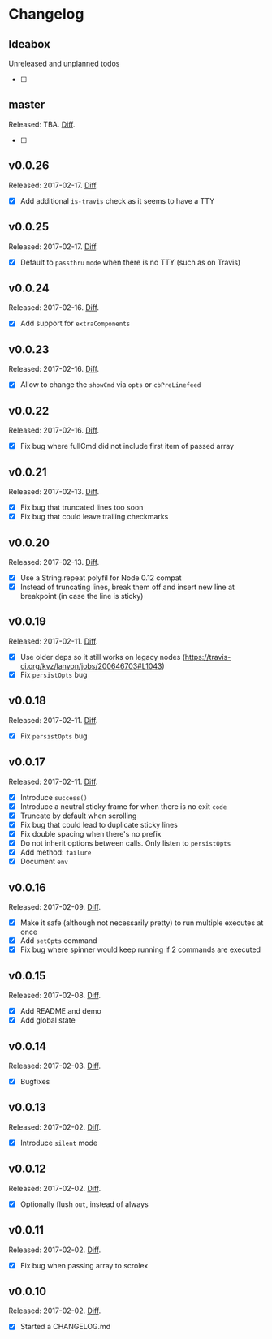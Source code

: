 # Changelog

## Ideabox

Unreleased and unplanned todos

- [ ] 

## master

Released: TBA.
[Diff](https://github.com/kvz/scrolex/compare/v0.0.26...master).

- [ ] 

## v0.0.26

Released: 2017-02-17.
[Diff](https://github.com/kvz/scrolex/compare/v0.0.25...v0.0.26).

- [x] Add additional `is-travis` check as it seems to have a TTY

## v0.0.25

Released: 2017-02-17.
[Diff](https://github.com/kvz/scrolex/compare/v0.0.24...v0.0.25).

- [x] Default to `passthru` `mode` when there is no TTY (such as on Travis)

## v0.0.24

Released: 2017-02-16.
[Diff](https://github.com/kvz/scrolex/compare/v0.0.23...v0.0.24).

- [x] Add support for `extraComponents`

## v0.0.23

Released: 2017-02-16.
[Diff](https://github.com/kvz/scrolex/compare/v0.0.22...v0.0.23).

- [x] Allow to change the `showCmd` via `opts` or `cbPreLinefeed`

## v0.0.22

Released: 2017-02-16.
[Diff](https://github.com/kvz/scrolex/compare/v0.0.21...v0.0.22).

- [x] Fix bug where fullCmd did not include first item of passed array

## v0.0.21

Released: 2017-02-13.
[Diff](https://github.com/kvz/scrolex/compare/v0.0.20...v0.0.21).

- [x] Fix bug that truncated lines too soon
- [x] Fix bug that could leave trailing checkmarks

## v0.0.20

Released: 2017-02-13.
[Diff](https://github.com/kvz/scrolex/compare/v0.0.19...v0.0.20).

- [x] Use a String.repeat polyfil for Node 0.12 compat
- [x] Instead of truncating lines, break them off and insert new line at breakpoint (in case the line is sticky)

## v0.0.19

Released: 2017-02-11.
[Diff](https://github.com/kvz/scrolex/compare/v0.0.18...v0.0.19).

- [x] Use older deps so it still works on legacy nodes (https://travis-ci.org/kvz/lanyon/jobs/200646703#L1043)
- [x] Fix `persistOpts` bug

## v0.0.18

Released: 2017-02-11.
[Diff](https://github.com/kvz/scrolex/compare/v0.0.18...v0.0.17).

- [x] Fix `persistOpts` bug

## v0.0.17

Released: 2017-02-11.
[Diff](https://github.com/kvz/scrolex/compare/v0.0.17...v0.0.16).

- [x] Introduce `success()`
- [x] Introduce a neutral sticky frame for when there is no exit `code`
- [x] Truncate by default when scrolling
- [x] Fix bug that could lead to duplicate sticky lines
- [x] Fix double spacing when there's no prefix
- [x] Do not inherit options between calls. Only listen to `persistOpts`
- [x] Add method: `failure`
- [x] Document `env`

## v0.0.16

Released: 2017-02-09.
[Diff](https://github.com/kvz/scrolex/compare/v0.0.16...v0.0.15).

- [x] Make it safe (although not necessarily pretty) to run multiple executes at once
- [x] Add `setOpts` command
- [x] Fix bug where spinner would keep running if 2 commands are executed

## v0.0.15

Released: 2017-02-08.
[Diff](https://github.com/kvz/scrolex/compare/v0.0.15...v0.0.14).

- [x] Add README and demo
- [x] Add global state

## v0.0.14

Released: 2017-02-03.
[Diff](https://github.com/kvz/scrolex/compare/v0.0.14...v0.0.13).

- [x] Bugfixes

## v0.0.13

Released: 2017-02-02.
[Diff](https://github.com/kvz/scrolex/compare/v0.0.13...v0.0.12).

- [x] Introduce `silent` mode

## v0.0.12

Released: 2017-02-02.
[Diff](https://github.com/kvz/scrolex/compare/v0.0.11...v0.0.12).

- [x] Optionally flush `out`, instead of always

## v0.0.11

Released: 2017-02-02.
[Diff](https://github.com/kvz/scrolex/compare/v0.0.10...v0.0.11).

- [x] Fix bug when passing array to scrolex

## v0.0.10

Released: 2017-02-02.
[Diff](https://github.com/kvz/scrolex/compare/431c258605b96acbf1a1779d40bf2e0bfb944bd5...v0.0.10).

- [x] Started a CHANGELOG.md
